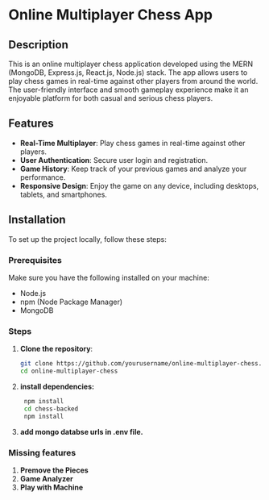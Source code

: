 # Online Multiplayer Chess App

## Description

This is an online multiplayer chess application developed using the MERN (MongoDB, Express.js, React.js, Node.js) stack. The app allows users to play chess games in real-time against other players from around the world. The user-friendly interface and smooth gameplay experience make it an enjoyable platform for both casual and serious chess players.

## Features

- **Real-Time Multiplayer**: Play chess games in real-time against other players.
- **User Authentication**: Secure user login and registration.
- **Game History**: Keep track of your previous games and analyze your performance.
- **Responsive Design**: Enjoy the game on any device, including desktops, tablets, and smartphones.

## Installation

To set up the project locally, follow these steps:

### Prerequisites

Make sure you have the following installed on your machine:

- Node.js
- npm (Node Package Manager)
- MongoDB

### Steps

1. **Clone the repository**:
   ```bash
   git clone https://github.com/yourusername/online-multiplayer-chess.git
   cd online-multiplayer-chess
   ```
2. **install dependencies:**

   ```bash
    npm install
    cd chess-backed
    npm install
   ```

3. **add mongo databse urls in .env file.**

### Missing features

1. **Premove the Pieces**
2. **Game Analyzer**
3. **Play with Machine**
